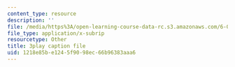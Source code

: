 ```yaml
---
content_type: resource
description: ''
file: /media/https%3A/open-learning-course-data-rc.s3.amazonaws.com/6-004-computation-structures-spring-2017/1218e85be1245f9098ec66b96383aaa6_EnmOjVUSfdY.vtt
file_type: application/x-subrip
resourcetype: Other
title: 3play caption file
uid: 1218e85b-e124-5f90-98ec-66b96383aaa6
---
```

